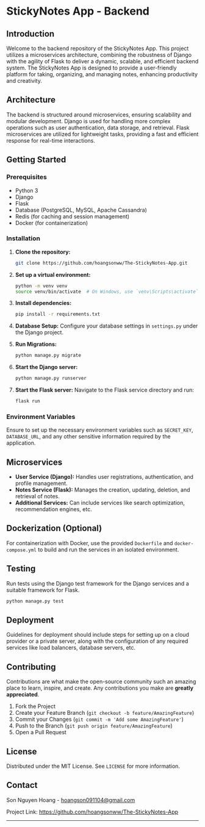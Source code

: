 # StickyNotes App - Backend

## Introduction

Welcome to the backend repository of the StickyNotes App. This project utilizes a microservices architecture, combining the robustness of Django with the agility of Flask to deliver a dynamic, scalable, and efficient backend system. The StickyNotes App is designed to provide a user-friendly platform for taking, organizing, and managing notes, enhancing productivity and creativity.

## Architecture

The backend is structured around microservices, ensuring scalability and modular development. Django is used for handling more complex operations such as user authentication, data storage, and retrieval. Flask microservices are utilized for lightweight tasks, providing a fast and efficient response for real-time interactions.

## Getting Started

### Prerequisites

- Python 3
- Django
- Flask
- Database (PostgreSQL, MySQL, Apache Cassandra)
- Redis (for caching and session management)
- Docker (for containerization)

### Installation

1. **Clone the repository:**
   ```bash
   git clone https://github.com/hoangsonww/The-StickyNotes-App.git
   ```

2. **Set up a virtual environment:**
   ```bash
   python -m venv venv
   source venv/bin/activate  # On Windows, use `venv\Scripts\activate`
   ```

3. **Install dependencies:**
   ```bash
   pip install -r requirements.txt
   ```

4. **Database Setup:**
   Configure your database settings in `settings.py` under the Django project.

5. **Run Migrations:**
   ```bash
   python manage.py migrate
   ```

6. **Start the Django server:**
   ```bash
   python manage.py runserver
   ```

7. **Start the Flask server:**
   Navigate to the Flask service directory and run:
   ```bash
   flask run
   ```

### Environment Variables

Ensure to set up the necessary environment variables such as `SECRET_KEY`, `DATABASE_URL`, and any other sensitive information required by the application.

## Microservices

- **User Service (Django):** Handles user registrations, authentication, and profile management.
- **Notes Service (Flask):** Manages the creation, updating, deletion, and retrieval of notes.
- **Additional Services:** Can include services like search optimization, recommendation engines, etc.

## Dockerization (Optional)

For containerization with Docker, use the provided `Dockerfile` and `docker-compose.yml` to build and run the services in an isolated environment.

## Testing

Run tests using the Django test framework for the Django services and a suitable framework for Flask.

```bash
python manage.py test
```

## Deployment

Guidelines for deployment should include steps for setting up on a cloud provider or a private server, along with the configuration of any required services like load balancers, database servers, etc.

## Contributing

Contributions are what make the open-source community such an amazing place to learn, inspire, and create. Any contributions you make are **greatly appreciated**.

1. Fork the Project
2. Create your Feature Branch (`git checkout -b feature/AmazingFeature`)
3. Commit your Changes (`git commit -m 'Add some AmazingFeature'`)
4. Push to the Branch (`git push origin feature/AmazingFeature`)
5. Open a Pull Request

## License

Distributed under the MIT License. See `LICENSE` for more information.

## Contact

Son Nguyen Hoang - hoangson091104@gmail.com

Project Link: https://github.com/hoangsonww/The-StickyNotes-App

---
